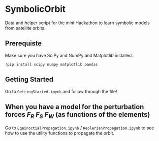 # SymbolicOrbit
Data and helper script for the mini Hackathon to learn symbolic models from satellite orbits.

## Prerequiste
Make sure you have SciPy and NumPy and Matplotlib installed.
```
!pip install scipy numpy matplotlib pandas
```

## Getting Started
Go to `GettingStarted.ipynb` and follow through the file!

## When you have a model for the perturbation forces $F_R$ $F_S$ $F_W$ (as functions of the elements)
Go to `EquinoctialPropagation.ipynb` / `KeplerianPropagation.ipynb` to see how to use the utility functions to propagate the orbit.

